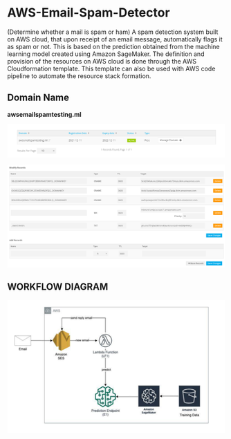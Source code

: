 # AWS-Email-Spam-Detector
(Determine whether a mail is spam or ham)
A spam detection system built on AWS cloud, that upon receipt of an email message, automatically flags it as spam or not. This is based on the prediction obtained from the machine learning model created using Amazon SageMaker. The definition and provision of the resources on AWS cloud is done through the AWS Cloudformation template. This template can also be used with AWS code pipeline to automate the resource stack formation.

## Domain Name

**awsemailspamtesting.ml**

![alt_text](https://github.com/prateekdesai04/AWS-Email-Spam-Detector/blob/main/Domain_1.PNG)

![alt_text](https://github.com/prateekdesai04/AWS-Email-Spam-Detector/blob/main/Domain_2.PNG)

## WORKFLOW DIAGRAM

![alt text](https://github.com/prateekdesai04/AWS-Email-Spam-Detector/blob/main/Architecture_diagram.PNG)


